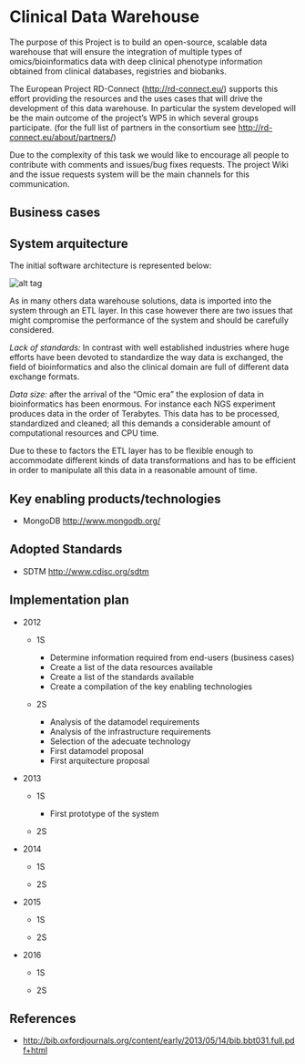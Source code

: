 Clinical Data Warehouse
===
The purpose of this Project is to build an open-source, scalable data warehouse that will ensure the integration of multiple types of omics/bioinformatics data with deep clinical phenotype information obtained from clinical databases, registries and biobanks.

The European Project RD-Connect (http://rd-connect.eu/) supports this effort providing the resources and the uses cases that will drive the development of this data warehouse. In particular the system developed will be the main outcome of the project’s WP5 in which several groups participate. (for the full list of partners in the consortium see http://rd-connect.eu/about/partners/)

Due to the complexity of this task we would like to encourage all people to contribute with comments and issues/bug fixes requests. The project Wiki and the issue requests system will be the main channels for this communication.

Business cases
--------------

System arquitecture
-------------------
The initial software architecture is represented below:

![alt tag](https://raw.github.com/inab/cdw/develop/docs/imgs/infrastructure.png)

As in many others data warehouse solutions, data is imported into the system through an ETL layer. In this case however there are two issues that might compromise the performance of the system and should be carefully considered.

*Lack of standards:* In contrast with well established industries where huge efforts have been devoted to standardize the way data is exchanged, the field of bioinformatics and also the clinical domain are full of different data exchange formats.

*Data size:* after the arrival of the “Omic era” the explosion of data in bioinformatics has been enormous. For instance each NGS experiment produces data in the order of Terabytes. This data has to be processed, standardized and cleaned; all this demands a considerable amount of computational resources and CPU time.

Due to these to factors the ETL layer has to be flexible enough to accommodate different kinds of data transformations and has to be efficient in order to manipulate all this data in a reasonable amount of time.  


Key enabling products/technologies
----------------------------------

- MongoDB http://www.mongodb.org/

Adopted Standards
-----------------

- SDTM http://www.cdisc.org/sdtm

Implementation plan
-------------------

- 2012

  - 1S
      - Determine information required from end-users (business cases)
      - Create a list of the data resources available 
      - Create a list of the standards available
      - Create a compilation of the key enabling technologies

  - 2S
      - Analysis of the datamodel requirements
      - Analysis of the infrastructure requirements
      - Selection of the adecuate technology 
      - First datamodel proposal
      - First arquitecture proposal

- 2013

  - 1S
      - First prototype of the system 

  - 2S

- 2014

  - 1S

  - 2S

- 2015

  - 1S

  - 2S

- 2016

  - 1S

  - 2S

References
----------

- http://bib.oxfordjournals.org/content/early/2013/05/14/bib.bbt031.full.pdf+html
